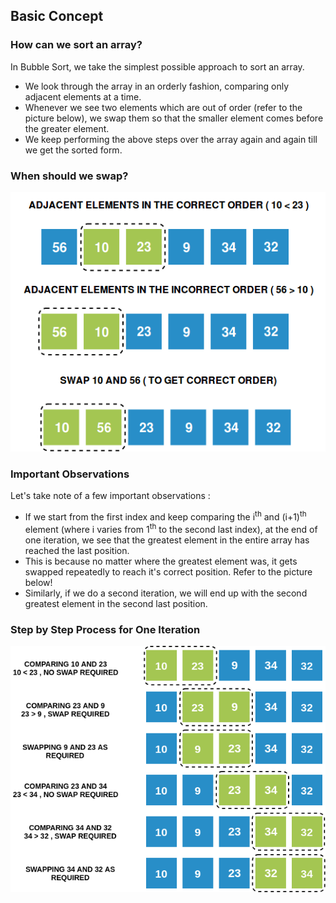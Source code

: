 ## Basic Concept

### How can we sort an array?

In Bubble Sort, we take the simplest possible approach to sort an array.

- We look through the array in an orderly fashion, comparing only adjacent elements at a time.
- Whenever we see two elements which are out of order (refer to the picture below), we swap them so that the smaller element comes before the greater element.
- We keep performing the above steps over the array again and again till we get the sorted form.

### When should we swap?

<img src="images/swap.png"/>

### Important Observations

Let's take note of a few important observations :

- If we start from the first index and keep comparing the i<sup>th</sup> and (i+1)<sup>th</sup> element (where i varies from 1<sup>th</sup> to the second last index), at the end of one iteration, we see that the greatest element in the entire array has reached the last position.
- This is because no matter where the greatest element was, it gets swapped repeatedly to reach it's correct position. Refer to the picture below!
- Similarly, if we do a second iteration, we will end up with the second greatest element in the second last position.

### Step by Step Process for One Iteration

<img src="images/oneiteration.png"/>


